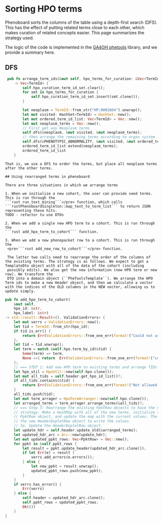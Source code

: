 # Sorting HPO terms

Phenoboard sorts the columns of the table using a depth-first search (DFS). This has the effect
of putting related terms close to each other, which makes curation of related concepts easier. This page summarizes the strategy used.

The logic of the code is implemented in the [GA4GH phetools](https://github.com/P2GX/ga4ghphetools) library, and we provide a summary here.


## DFS
```rust
 pub fn arrange_term_ids(&mut self, hpo_terms_for_curation: &Vec<TermId>) 
    -> Vec<TermId> {
        self.hpo_curation_term_id_set.clear();
        for smt in hpo_terms_for_curation {
            self.hpo_curation_term_id_set.insert(smt.clone());
        }

        let neoplasm = TermId::from_str("HP:0002664").unwrap();
        let mut visited: HashSet<TermId> = HashSet::new();
        let mut ordered_term_id_list: Vec<TermId> = Vec::new();
        let mut neoplasm_terms = Vec::new();
        // First get any Neoplasm terms
        self.dfs(&neoplasm, &mut visited, &mut neoplasm_terms);
        // then arrange the remaining terms according to organ system
        self.dfs(&PHENOTYPIC_ABNORMALITY, &mut visited, &mut ordered_term_id_list);
        ordered_term_id_list.extend(neoplasm_terms);
        ordered_term_id_list
    }
``` 
    That is, we use a DFS to order the terms, but place all neoplasm terms after the other terms.

    ## Using rearranged terms in phenoboard

    There are three situations in which we arrange terms

    1. When we initialize a new cohort, the user can provide seed terms. This is run through the
    ```rust run_text_mining```</pre> function, which calls ```rustPhenoboardSingleton::map_text_to_term_list``` to return JSON representing these hits.
    TODO - refactor tu use DTOs

    2. When we add a single new HPO term to a cohort. This is run through the
    ```rust add_hpo_term_to_cohort``` function.

    3. When we add a new phenopacket row to a cohort. This is run through the 
     <pre>```rust add_new_row_to_cohort```</pre> function.

     The latter two calls need to rearrange the order of the columns of the existing terms. The strategy is as follows. We expect to get a TemplateDto object with all of the data of the cohort (including
     possibly edits). We also get the new information (new HPO term or new row). We transform the
     DTO into a domain object (``PheToolsTemplate``). We arrange the HPO Term ids to make a new Header object, and then we calculate a vector with the indices of the OLD columns in the NEW vector, allowing us to update simply. 


```rust
pub fn add_hpo_term_to_cohort(
    &mut self,
    hpo_id: &str,
    hpo_label: &str) 
-> std::result::Result<(), ValidationErrors> {
    let mut verrs = ValidationErrors::new();
    let tid = TermId::from_str(hpo_id);
    if tid.is_err() {
        return Err(ValidationErrors::from_one_err(format!("Could not arrange terms: {}\n", hpo_id)));
    };
    let tid = tid.unwrap();
    let term = match &self.hpo.term_by_id(&tid) {
        Some(term) => term,
        None =>{ return  Err(ValidationErrors::from_one_err(format!("could not retrieve HPO term for '{hpo_id}'"))); }
    };
    // === STEP 1: Add new HPO term to existing terms and arrange TIDs ===
    let hpo_util = HpoUtil::new(self.hpo.clone());
    let mut all_tids = self.header.get_hpo_id_list()?;
    if all_tids.contains(&tid) {
        return Err(ValidationErrors::from_one_err(format!("Not allowed to add term {} because it already is present", &tid)));
    }
    all_tids.push(tid);
    let mut term_arrager = HpoTermArranger::new(self.hpo.clone());
    let arranged_terms = term_arrager.arrange_terms(&all_tids)?;
    // === Step 3: Rearrange the existing PpktRow objects to have the new HPO terms and set the new terms to "na"
    // strategy: Make a HashMap with all of the new terms, initialize the values to na. Clone this, pass it to the
    // PpktRow object, and update the map with the current values. The remaining (new) terms will be "na". Then use
    // the new HeaderDupletRow object to write the values.
    // 3a. Update the HeaderDupletRow object.
    let update_hdr = self.header.update_old(&arranged_terms);
    let updated_hdr_arc = Arc::new(update_hdr);
    let mut updated_ppkt_rows: Vec<PpktRow> = Vec::new();
    for ppkt in &self.ppkt_rows {
        let result = ppkt.update_header(updated_hdr_arc.clone());
        if let Err(e) = result {
            verrs.add_errors(e.errors());
        } else {
            let new_ppkt = result.unwrap();
            updated_ppkt_rows.push(new_ppkt);
        }
    }
    if verrs.has_error() {
        Err(verrs)
    } else {
        self.header = updated_hdr_arc.clone();
        self.ppkt_rows = updated_ppkt_rows;
        Ok(())
    }
}
````

